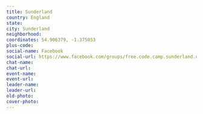 ```yaml
---
title: Sunderland
country: England
state: 
city: Sunderland
neighborhood: 
coordinates: 54.906379, -1.375053
plus-code:
social-name: Facebook
social-url: https://www.facebook.com/groups/free.code.camp.sunderland.uk
chat-name:
chat-url:
event-name:
event-url:
leader-name:
leader-url:
old-photo: 
cover-photo:
---
```

